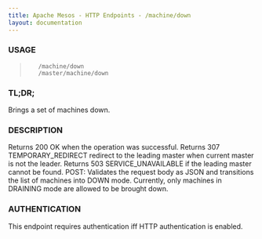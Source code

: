 ```yaml
---
title: Apache Mesos - HTTP Endpoints - /machine/down
layout: documentation
---
```

<!--- This is an automatically generated file. DO NOT EDIT! --->

### USAGE ###
>        /machine/down
>        /master/machine/down

### TL;DR; ###
Brings a set of machines down.

### DESCRIPTION ###
Returns 200 OK when the operation was successful.
Returns 307 TEMPORARY_REDIRECT redirect to the leading master when
current master is not the leader.
Returns 503 SERVICE_UNAVAILABLE if the leading master cannot be
found.
POST: Validates the request body as JSON and transitions
  the list of machines into DOWN mode.  Currently, only
  machines in DRAINING mode are allowed to be brought down.


### AUTHENTICATION ###
This endpoint requires authentication iff HTTP authentication is
enabled.